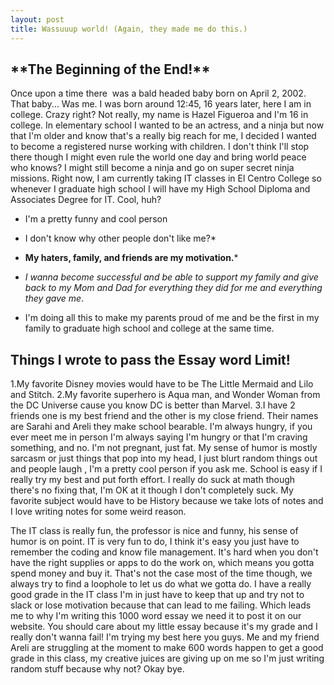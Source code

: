 ```yaml
---
layout: post
title: Wassuuup world! (Again, they made me do this.)
---
```


<h2>**The Beginning of the End!**</h2>
Once upon a time there  was a bald headed baby born on April 2, 2002. That baby... Was me. I was born around 12:45, 16 years later, here I am in college. Crazy right? Not really, my name is Hazel Figueroa and I'm 16 in college. In elementary school I wanted to be an actress, and a ninja but now that I'm older and know that's a really big reach for me, I decided I wanted to become a registered nurse working with children. I don't think I'll stop there though I might even rule the world one day and bring world peace who knows? I might still become a ninja and go on super secret ninja missions. Right now, I am currently taking IT classes in El Centro College so whenever I graduate high school I will have my High School Diploma and Associates Degree for IT. Cool, huh?

+ I'm a pretty funny and cool person
+ I don't know why other people don't like me?*
+ __My haters, family, and friends are my motivation.__*

+ *I wanna become successful and be able to support my family and give back to my Mom and Dad for everything they did for me and everything they gave me*.
+ I'm doing all this to make my parents proud of me and be the first in my family to graduate high school and college at the same time.

<h2>Things I wrote to pass the Essay word Limit!</h2>
1.My favorite Disney movies would have to be The Little Mermaid and Lilo and Stitch.
2.My favorite superhero is Aqua man, and Wonder Woman from the DC Universe cause you know DC is better than Marvel.
3.I have 2 friends one is my best friend and the other is my close friend. 
Their names are Sarahi and Areli they make school bearable. I'm always hungry, if you ever meet me in person I'm always saying I'm hungry or that I'm craving something, and no. I'm not pregnant, just fat. My sense of humor is mostly sarcasm or just things that pop into my head, I just blurt random things out and people laugh , I'm a pretty cool person if you ask me.
School is easy if I really try my best and put forth effort. I really do suck at math though there's no fixing that, I'm OK at it though I don't completely suck. My favorite subject would have to be History because we take lots of notes and I love writing notes for some weird reason. 

The IT class is really fun, the professor is nice and funny, his sense of humor is on point.
IT is very fun to do, I think it's easy you just have to remember the coding and know file management. It's hard when you don't have the right supplies or apps to do the work on, which means you gotta spend money and buy it. That's not the case most of the time though, we always try to find a loophole to let us do what we gotta do. I have a really good grade in the IT class I'm in just have to keep that up and try not to slack or lose motivation because that can lead to me failing. Which leads me to why I'm writing this 1000 word essay we need it to post it on our website. You should care about my little essay because it's my grade and I really don't wanna fail! I'm trying my best here you guys. Me and my friend Areli are struggling at the moment to make 600 words happen to get a good grade in this class, my creative juices are giving up on me so I'm just writing random stuff because why not? Okay bye.
